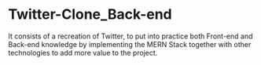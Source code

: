 # Twitter-Clone_Back-end
It consists of a recreation of Twitter, to put into practice both Front-end and Back-end knowledge by implementing the MERN Stack together with other technologies to add more value to the project.
